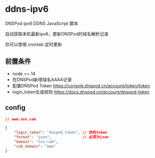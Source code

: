 # ddns-ipv6
DNSPod ipv6 DDNS JavaScript 脚本

自动获取本机最新ipv6，更新DNSPod的域名解析记录

你可以使用 crontab 定时更新

## 前置条件

- node >= 14
- 在DNSPod新增域名AAAA记录
- 配置DNSPod Token https://console.dnspod.cn/account/token/token
- login_token生成规则 https://docs.dnspod.cn/account/dnspod-token

## config

```json
// www.xxx.com

{
    "login_token": "dnspod_token", // 你的token
    "format": "json",              // 必须为json 
    "domain": "xxx.com",           
    "sub_domain": "www"            
}
```

